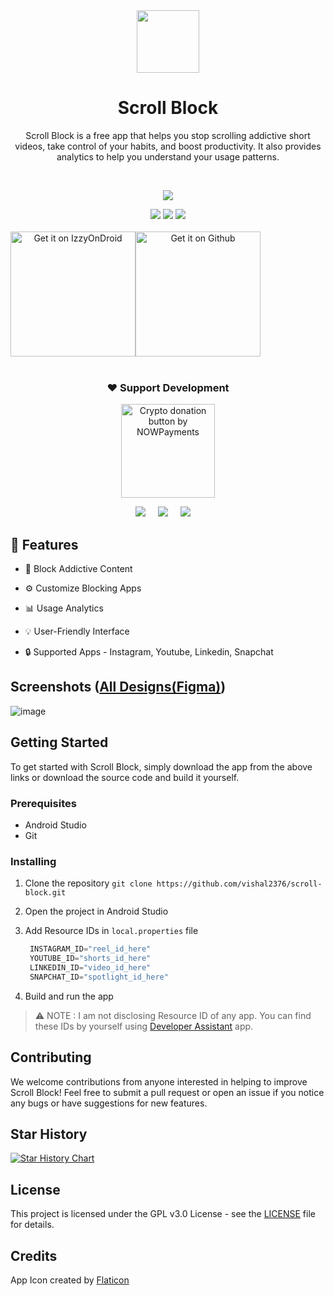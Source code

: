 <div align="center">

<img src="https://github.com/vishal2376/scroll-block/assets/38159691/27bf4408-78f2-459f-b807-9c71f9a375a6" width="100px"/>

# **Scroll Block**

Scroll Block is a free app that helps you stop scrolling addictive short videos, take control of your habits, and boost productivity. It also provides analytics to help you understand your usage patterns.

<br/>

<a href="https://twitter.com/vishal2376"><img src="https://img.shields.io/badge/twitter-%231DA1F2.svg?&style=for-the-badge&logo=twitter&logoColor=white" /></a>


<img src="https://img.shields.io/github/stars/vishal2376/scroll-block?style=for-the-badge&logo=powerpages&color=cba6f7&logoColor=D9E0EE&labelColor=302D41"/>
<img src="https://img.shields.io/github/last-commit/vishal2376/scroll-block?style=for-the-badge&logo=github&color=a6da95&logoColor=D9E0EE&labelColor=302D41"/>
<img src="https://img.shields.io/github/repo-size/vishal2376/scroll-block?style=for-the-badge&logo=dropbox&color=7dc4e4&logoColor=D9E0EE&labelColor=302D41"/>

<br/>
<br/>

<div style="display: flex; flex-direction: row;">
    <a href='https://apt.izzysoft.de/fdroid/index/apk/com.vishal2376.scroll-block'><img alt='Get it on IzzyOnDroid' src='https://gitlab.com/IzzyOnDroid/repo/-/raw/master/assets/IzzyOnDroid.png' style="width:200px"></a>
    <a href='https://github.com/vishal2376/scroll-block/releases/latest'><img alt='Get it on Github' src='https://github.com/vishal2376/snaptick/assets/38159691/f502e2ec-dbf4-4ed6-b23f-a47b74080fea' style="width:200px"></a>
</div>

</div>
<br>
<h3 align="center">❤️ Support Development</h3>
<p align="center">
    <a href="https://nowpayments.io/donation?api_key=J8D6KV4-FJ7M181-QKRCGV3-6MMDNZT&source=lk_donation&medium=referral" target="_blank">
     <img src="https://nowpayments.io/images/embeds/donation-button-black.svg" width="150px" alt="Crypto donation button by NOWPayments">
    </a>
</p>

<p align="center">
  <a href="https://ko-fi.com/vishal2376"><img src="https://img.shields.io/badge/Ko--fi-F16061?style=for-the-badge&logo=ko-fi&logoColor=white" /></a>&nbsp;&nbsp;&nbsp;&nbsp;
  <a href="https://buymeacoffee.com/vishal2376"><img src="https://img.shields.io/badge/Buy%20Me%20a%20Coffee-ffdd00?style=for-the-badge&logo=buy-me-a-coffee&logoColor=black" /></a>&nbsp;&nbsp;&nbsp;&nbsp;
  <a href="https://paypal.me/vishal2376"><img src="https://img.shields.io/badge/PayPal-00457C?style=for-the-badge&logo=paypal&logoColor=white" /></a>&nbsp;&nbsp;&nbsp;&nbsp;
    
</p>



## 🚀 Features

- 🚫 Block Addictive Content
  
- ⚙️ Customize Blocking Apps
  
- 📊 Usage Analytics
  
- 💡 User-Friendly Interface
  
- 🔒 Supported Apps - Instagram, Youtube, Linkedin, Snapchat


## Screenshots ([All Designs(Figma)](https://www.figma.com/design/VMA90BJ4TRXoZU2H3LW4Me/Scroll-Block-App-UI?node-id=0-1&t=nFFmmtE2DfpgOCzh-1))

![image](https://github.com/vishal2376/scroll-block/assets/38159691/be3d2968-add2-4a2c-959d-dfe014a3b57e)


## Getting Started

To get started with Scroll Block, simply download the app from the above links or download the source code and build it yourself.

### Prerequisites

- Android Studio
- Git

### Installing

1. Clone the repository
``` git clone https://github.com/vishal2376/scroll-block.git ```
2. Open the project in Android Studio
3. Add Resource IDs in `local.properties` file

   ```kotlin
    INSTAGRAM_ID="reel_id_here"
    YOUTUBE_ID="shorts_id_here"
    LINKEDIN_ID="video_id_here"
    SNAPCHAT_ID="spotlight_id_here"
   ```
5. Build and run the app


> ⚠️ NOTE : I am not disclosing Resource ID of any app. You can find these IDs by yourself using [Developer Assistant](https://play.google.com/store/apps/details?id=com.appsisle.developerassistant) app.


## Contributing

We welcome contributions from anyone interested in helping to improve Scroll Block! Feel free to submit a pull request or open an issue if you notice any bugs or have suggestions for new features.


## Star History

[![Star History Chart](https://api.star-history.com/svg?repos=vishal2376/scroll-block&type=Timeline)](https://star-history.com/#vishal2376/scroll-block&Timeline)

## License

This project is licensed under the GPL v3.0 License - see the [LICENSE](LICENSE) file for details.

## Credits
App Icon created by <a href="https://www.flaticon.com/"> Flaticon</a>
